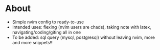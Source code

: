# About
- Simple nvim config to ready-to-use
- Intended uses: flexing (nvim users are chads), taking note with latex, navigating/coding/giting all in one
- To be added: sql query (mysql, postgresql) without leaving nvim, more and more snippets!!
